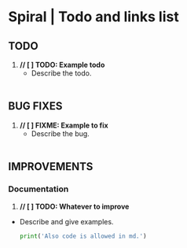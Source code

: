 # Spiral | Todo and links list


## TODO

1. **// [ ] TODO: Example todo**
    * Describe the todo.
    <br />


## BUG FIXES

1. **// [ ] FIXME: Example to fix**
    * Describe the bug.
    <br />


## IMPROVEMENTS

### Documentation

1. **// [ ] TODO: Whatever to improve**
  * Describe and give examples.
    ```python
    print('Also code is allowed in md.')
    ```
    <br/>
